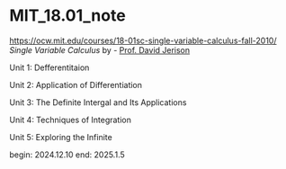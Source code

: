 # MIT_18.01_note

https://ocw.mit.edu/courses/18-01sc-single-variable-calculus-fall-2010/
*Single Variable Calculus* by - [Prof. David Jerison](https://ocw.mit.edu/search/?q=Prof.+David+Jerison)

Unit 1: Defferentitaion

Unit 2: Application of Differentiation

Unit 3: The Definite Intergal and Its Applications

Unit 4: Techniques of Integration

Unit 5: Exploring the Infinite

begin: 2024.12.10  end: 2025.1.5
